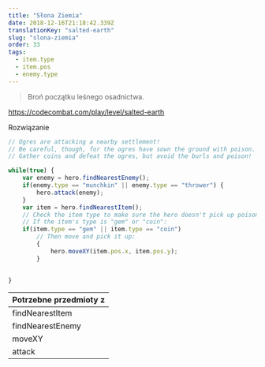 ```yaml
---
title: "Słona Ziemia"
date: 2018-12-16T21:18:42.339Z
translationKey: "salted-earth"
slug: "slona-ziemia"
order: 33
tags:
  - item.type
  - item.pos
  - enemy.type
---
```


> Broń początku  leśnego osadnictwa.

https://codecombat.com/play/level/salted-earth

Rozwiązanie

```javascript
// Ogres are attacking a nearby settlement!
// Be careful, though, for the ogres have sown the ground with poison.
// Gather coins and defeat the ogres, but avoid the burls and poison!

while(true) {
    var enemy = hero.findNearestEnemy();
    if(enemy.type == "munchkin" || enemy.type == "thrower") {
        hero.attack(enemy);
    }
    var item = hero.findNearestItem();
    // Check the item type to make sure the hero doesn't pick up poison!
    // If the item's type is "gem" or "coin":
    if(item.type == "gem" || item.type == "coin")
        // Then move and pick it up:
        {
            hero.moveXY(item.pos.x, item.pos.y);
        }
        
    
}

```

Potrzebne przedmioty z |
--- |
findNearestItem |
findNearestEnemy |
moveXY |
attack |


